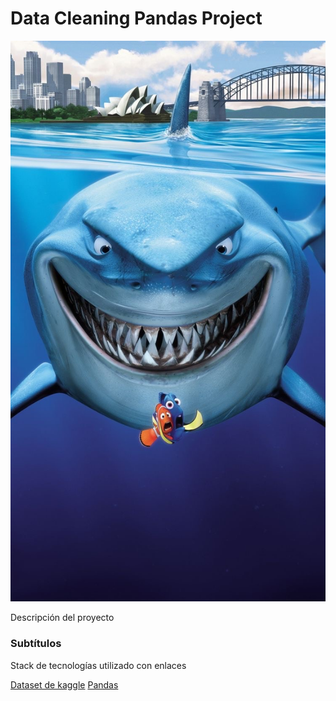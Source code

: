 # Data Cleaning Pandas Project
![fotodeportada](https://github.com/leticia-sobrino/data-cleaning-pandas/blob/main/images/IMG_shark2.jpg)                               

Descripción del proyecto

### Subtítulos

Stack de tecnologías utilizado con enlaces

[Dataset de kaggle](enace)
[Pandas](enlace)